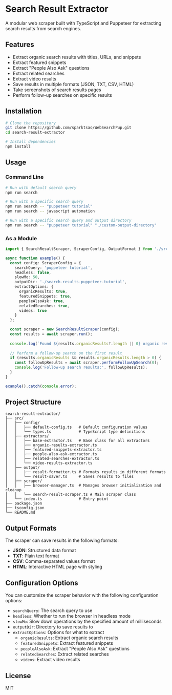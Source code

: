 # Search Result Extractor

A modular web scraper built with TypeScript and Puppeteer for extracting search results from search engines.

## Features

- Extract organic search results with titles, URLs, and snippets
- Extract featured snippets
- Extract "People Also Ask" questions
- Extract related searches
- Extract video results
- Save results in multiple formats (JSON, TXT, CSV, HTML)
- Take screenshots of search results pages
- Perform follow-up searches on specific results

## Installation

```bash
# Clone the repository
git clone https://github.com/sparktsao/WebSearchPup.git
cd search-result-extractor

# Install dependencies
npm install
```

## Usage

### Command Line

```bash
# Run with default search query
npm run search

# Run with a specific search query
npm run search -- "puppeteer tutorial"
npm run search -- javascript automation

# Run with a specific search query and output directory
npm run search -- "puppeteer tutorial" "./custom-output-directory"
```

### As a Module

```typescript
import { SearchResultScraper, ScraperConfig, OutputFormat } from './src';

async function example() {
  const config: ScraperConfig = {
    searchQuery: 'puppeteer tutorial',
    headless: false,
    slowMo: 50,
    outputDir: './search-results-puppeteer-tutorial',
    extractOptions: {
      organicResults: true,
      featuredSnippets: true,
      peopleAlsoAsk: true,
      relatedSearches: true,
      videos: true
    }
  };

  const scraper = new SearchResultScraper(config);
  const results = await scraper.run();
  
  console.log(`Found ${results.organicResults?.length || 0} organic results`);
  
  // Perform a follow-up search on the first result
  if (results.organicResults && results.organicResults.length > 0) {
    const followUpResults = await scraper.performFollowUpSearch(0);
    console.log('Follow-up search results:', followUpResults);
  }
}

example().catch(console.error);
```

## Project Structure

```
search-result-extractor/
├── src/
│   ├── config/
│   │   ├── default-config.ts   # Default configuration values
│   │   └── types.ts            # TypeScript type definitions
│   ├── extractors/
│   │   ├── base-extractor.ts   # Base class for all extractors
│   │   ├── organic-results-extractor.ts
│   │   ├── featured-snippets-extractor.ts
│   │   ├── people-also-ask-extractor.ts
│   │   ├── related-searches-extractor.ts
│   │   └── video-results-extractor.ts
│   ├── output/
│   │   ├── result-formatter.ts # Formats results in different formats
│   │   └── result-saver.ts     # Saves results to files
│   ├── scraper/
│   │   ├── browser-manager.ts  # Manages browser initialization and cleanup
│   │   └── search-result-scraper.ts # Main scraper class
│   └── index.ts                # Entry point
├── package.json
├── tsconfig.json
└── README.md
```

## Output Formats

The scraper can save results in the following formats:

- **JSON**: Structured data format
- **TXT**: Plain text format
- **CSV**: Comma-separated values format
- **HTML**: Interactive HTML page with styling

## Configuration Options

You can customize the scraper behavior with the following configuration options:

- `searchQuery`: The search query to use
- `headless`: Whether to run the browser in headless mode
- `slowMo`: Slow down operations by the specified amount of milliseconds
- `outputDir`: Directory to save results to
- `extractOptions`: Options for what to extract
  - `organicResults`: Extract organic search results
  - `featuredSnippets`: Extract featured snippets
  - `peopleAlsoAsk`: Extract "People Also Ask" questions
  - `relatedSearches`: Extract related searches
  - `videos`: Extract video results

## License

MIT
